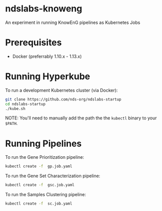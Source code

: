 # ndslabs-knoweng
An experiment in running KnowEnG pipelines as Kubernetes Jobs

# Prerequisites
* Docker (preferrably 1.10.x - 1.13.x)

# Running Hyperkube
To run a development Kubernetes cluster (via Docker):
```bash
git clone https://github.com/nds-org/ndslabs-startup
cd ndslabs-startup
./kube.sh
```

NOTE: You'll need to manually add the path the the `kubectl` binary to your `$PATH`.

# Running Pipelines
To run the Gene Prioritization pipeline:
```bash
kubectl create -f  gp.job.yaml
```


To run the Gene Set Characterization pipeline:
```bash
kubectl create -f  gsc.job.yaml
```


To run the Samples Clustering pipeline:
```bash
kubectl create -f  sc.job.yaml
```
